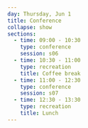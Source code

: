 ```yaml
---
day: Thursday, Jun 1
title: Conference
collapse: show
sections:
  - time: 09:00 - 10:30
    type: conference
    session: s06
  - time: 10:30 - 11:00
    type: recreation
    title: Coffee break
  - time: 11:00 - 12:30
    type: conference
    session: s07
  - time: 12:30 - 13:30
    type: recreation
    title: Lunch
---
```

